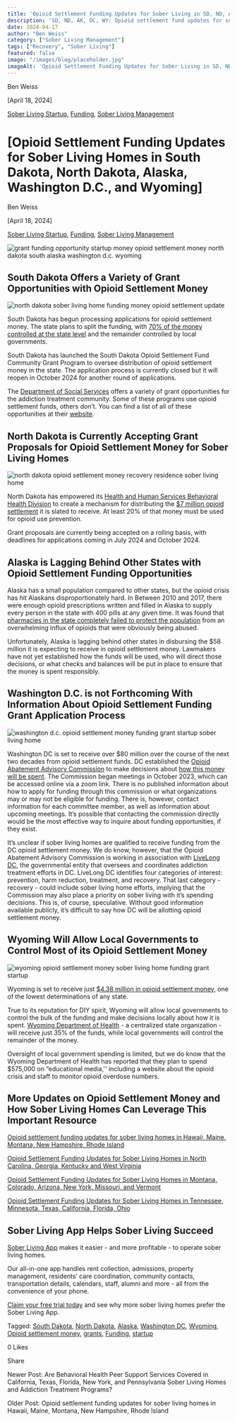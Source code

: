```yaml
---
title: 'Opioid Settlement Funding Updates for Sober Living in SD, ND, AK, DC, WY'
description: 'SD, ND, AK, DC, WY: Opioid settlement fund updates for sober living (Apr 2024). Explore details on the Sober Living App blog.'
date: 2024-04-17
author: "Ben Weiss"
category: ["Sober Living Management"]
tags: ["Recovery", "Sober Living"]
featured: false
image: "/images/blog/placeholder.jpg"
imageAlt: 'Opioid Settlement Funding Updates for Sober Living in SD, ND, AK, DC, WY'
---
```


Ben Weiss

[April 18, 2024]

[Sober Living Startup](/sober-living-app-blog/category/Sober+Living+Startup), [Funding](/sober-living-app-blog/category/Funding), [Sober Living Management](/sober-living-app-blog/category/Sober+Living+Management)

#  [Opioid Settlement Funding Updates for Sober Living Homes in South Dakota, North Dakota, Alaska, Washington D.C., and Wyoming]

Ben Weiss

[April 18, 2024]

[Sober Living Startup](/sober-living-app-blog/category/Sober+Living+Startup), [Funding](/sober-living-app-blog/category/Funding), [Sober Living Management](/sober-living-app-blog/category/Sober+Living+Management)

![grant funding opportunity startup money opioid settlement money north dakota south alaska washington d.c. wyoming](/images/blog/opioid-settlement-funding-updates-for-sober-living-homes-in-south-dakota-north-dakota-alaska-washington-dc-and-wyoming/Screen_Shot_2024-04-15_at_6.13.15_PM.png)

## South Dakota Offers a Variety of Grant Opportunities with Opioid Settlement Money

![north dakota sober living home funding money opioid settlement update](/images/blog/opioid-settlement-funding-updates-for-sober-living-homes-in-south-dakota-north-dakota-alaska-washington-dc-and-wyoming/Screen_Shot_2024-04-15_at_6.12.55_PM.png)

South Dakota has begun processing applications for opioid settlement money. The state plans to split the funding, with [70% of the money controlled at the state level](https://listen.sdpb.org/healthcare/2023-10-30/dss-launches-grant-program-funded-by-national-opioid-settlement) and the remainder controlled by local governments. 

South Dakota has launched the South Dakota Opioid Settlement Fund Community Grant Program to oversee distribution of opioid settlement money in the state. The application process is currently closed but it will reopen in October 2024 for another round of applications. 

The [Department of Social Services](https://dss.sd.gov/behavioralhealth/grantinfo.aspx) offers a variety of grant opportunities for the addiction treatment community. Some of these programs use opioid settlement funds, others don’t. You can find a list of all of these opportunities at their [website](https://dss.sd.gov/behavioralhealth/grantinfo.aspx). 

## North Dakota is Currently Accepting Grant Proposals for Opioid Settlement Money for Sober Living Homes

![north dakota opioid settlement money recovery residence sober living home](/images/blog/opioid-settlement-funding-updates-for-sober-living-homes-in-south-dakota-north-dakota-alaska-washington-dc-and-wyoming/Screen_Shot_2024-04-10_at_8.04.22_PM.png)

North Dakota has empowered its [Health and Human Services Behavioral Health Division](https://www.hhs.nd.gov/behavioral-health) to create a mechanism for distributing the [$7 million opioid settlement](https://bismarcktribune.com/news/state-regional/government-politics/north-dakota-opioid-settlement-fund-grant/article_b6843724-8959-11ee-90b9-13dfbb02c3ea.html) it is slated to receive. At least 20% of that money must be used for opioid use prevention. 

Grant proposals are currently being accepted on a rolling basis, with deadlines for applications coming in July 2024 and October 2024.  

## Alaska is Lagging Behind Other States with Opioid Settlement Funding Opportunities

Alaska has a small population compared to other states, but the opioid crisis has hit Alaskans disproportionately hard. In Between 2010 and 2017, there were enough opioid prescriptions written and filled in Alaska to supply every person in the state with 400 pills at any given time. It was found that [pharmacies in the state completely failed to protect the population](https://alaskapublic.org/2024/03/14/cvs-to-pay-alaska-10-m-in-settlement-for-role-in-opioid-crisis/) from an overwhelming influx of opioids that were obviously being abused. 

Unfortunately, Alaska is lagging behind other states in disbursing the $58 million it is expecting to receive in opioid settlement money. Lawmakers have not yet established how the funds will be used, who will direct those decisions, or what checks and balances will be put in place to ensure that the money is spent responsibly.

## Washington D.C. is not Forthcoming With Information About Opioid Settlement Funding Grant Application Process

![washington d.c. opioid settlement money funding grant startup sober living home](/images/blog/opioid-settlement-funding-updates-for-sober-living-homes-in-south-dakota-north-dakota-alaska-washington-dc-and-wyoming/Screen_Shot_2024-04-15_at_6.13.36_PM.png)

Washington DC is set to receive over $80 million over the course of the next two decades from opioid settlement funds. DC established the [Opioid Abatement Advisory Commission](https://dbh.dc.gov/page/opioid-abatement-advisory-commission-01) to make decisions about [how this money will be spent](https://www.npr.org/local/305/2023/08/01/1191252503/d-c-has-millions-of-opioid-settlement-dollars-to-spend-how-will-they-be-used). The Commission began meetings in October 2023, which can be accessed online via a zoom link. There is no published information about how to apply for funding through this commission or what organizations may or may not be eligible for funding. There is, however, contact information for each committee member, as well as information about upcoming meetings. It’s possible that contacting the commission directly would be the most effective way to inquire about funding opportunities, if they exist. 

It’s unclear if sober living homes are qualified to receive funding from the DC opioid settlement money. We do know, however, that the Opioid Abatement Advisory Commission is working in association with [LiveLong DC](https://livelong.dc.gov/), the governmental entity that oversees and coordinates addiction treatment efforts in DC. LiveLong DC identifies four categories of interest: prevention, harm reduction, treatment, and recovery. That last category - recovery - could include sober living home efforts, implying that the Commission may also place a priority on sober living with it’s spending decisions. This is, of course, speculative. Without good information available publicly, it’s difficult to say how DC will be allotting opioid settlement money. 

## Wyoming Will Allow Local Governments to Control Most of its Opioid Settlement Money

![wyoming opioid settlement money sober living home funding grant startup](/images/blog/opioid-settlement-funding-updates-for-sober-living-homes-in-south-dakota-north-dakota-alaska-washington-dc-and-wyoming/Screen_Shot_2024-04-15_at_6.13.55_PM.png)

Wyoming is set to receive just [$4.38 million in opioid settlement money](https://wyofile.com/withheld-stigma-statistics-and-multi-million-dollar-settlement-funds/), one of the lowest determinations of any state.

True to its reputation for DIY spirit, Wyoming will allow local governments to control the bulk of the funding and make decisions locally about how it is spent. [Wyoming Department of Health](https://health.wyo.gov/admin/opioid-settlement-funds/) \- a centralized state organization - will receive just 35% of the funds, while local governments will control the remainder of the money. 

Oversight of local government spending is limited, but we do know that the Wyoming Department of Health has reported that they plan to spend $575,000 on “educational media,'' including a website about the opioid crisis and staff to monitor opioid overdose numbers. 

## More Updates on Opioid Settlement Money and How Sober Living Homes Can Leverage This Important Resource

[Opioid settlement funding updates for sober living homes in Hawaii, Maine, Montana, New Hampshire, Rhode Island](../10/opioid-settlement-funding-updates-for-sober-living-homes-in-hawaii-maine-montana-new-hampshire-rhode-island.html)

[Opioid Settlement Funding Updates for Sober Living Homes in North Carolina, Georgia, Kentucky and West Virginia](/sober-living-app-blog/opioid-settlement-funding-updates-for-sober-living-homes-in-north-carolina-georgia-kentucky-and-west-virginia)

[Opioid Settlement Funding Updates for Sober Living Homes in Montana, Colorado, Arizona, New York, Missouri, and Vermont](/sober-living-app-blog/opioid-settlement-funding-updates-for-sober-living-homes-in-montana-colorado-arizona-new-york-missouri-and-vermont)

[Opioid Settlement Funding Updates for Sober Living Homes in Tennessee, Minnesota, Texas, California, Florida,  Ohio](https://soberlivingapp.com/sober-living-app-blog/2024/3/20/opioid-settlement-funding-updates-for-sober-living-homes-in-tennessee-minnesota-texas-california-floridanbsp-ohio)

## Sober Living App Helps Sober Living Succeed 

[Sober Living App](/) makes it easier - and more profitable - to operate sober living homes. 

Our all-in-one app handles rent collection, admissions, property management, residents’ care coordination, community contacts, transportation details, calendars, staff, alumni and more - all from the convenience of your phone.  

[Claim your free trial today](https://behavehealth.com/get-started) and see why more sober living homes prefer the Sober Living App.

Tagged: [South Dakota](/sober-living-app-blog/tag/South+Dakota), [North Dakota](/sober-living-app-blog/tag/North+Dakota), [Alaska](/sober-living-app-blog/tag/Alaska), [Washington DC](/sober-living-app-blog/tag/Washington+DC), [Wyoming](/sober-living-app-blog/tag/Wyoming), [Opioid settlement money](/sober-living-app-blog/tag/Opioid+settlement+money), [grants](/sober-living-app-blog/tag/grants), [Funding](/sober-living-app-blog/tag/Funding), [startup](/sober-living-app-blog/tag/Startup)

0 Likes

Share

Newer Post: Are Behavioral Health Peer Support Services Covered in California, Texas, Florida, New York, and Pennsylvania Sober Living Homes and Addiction Treatment Programs? 

Older Post: Opioid settlement funding updates for sober living homes in Hawaii, Maine, Montana, New Hampshire, Rhode Island